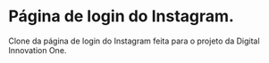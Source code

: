 # Página de login do Instagram.

 Clone da página de login do Instagram feita para o projeto da Digital Innovation One.
